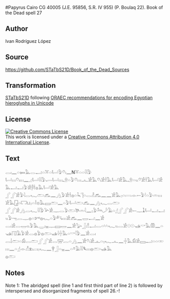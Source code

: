 #Papyrus Cairo CG 40005 (J.E. 95856, S.R. IV 955) (P. Boulaq 22). Book of the Dead spell 27

## Author 

Ivan Rodríguez López

## Source 

https://github.com/STaTbS21D/Book_of_the_Dead_Sources

## Transformation 

[STaTbS21D](https://statbs21d.github.io/) following [ORAEC recommendations for encoding Egyptian hieroglyphs in Unicode](https://github.com/oraec/recommendations-encoding-hieroglyphs)

## License 

<a rel="license" href="http://creativecommons.org/licenses/by/4.0/"><img alt="Creative Commons License" style="border-width:0" src="https://i.creativecommons.org/l/by/4.0/88x31.png" /></a><br />This work is licensed under a <a rel="license" href="http://creativecommons.org/licenses/by/4.0/">Creative Commons Attribution 4.0 International License</a>.

## Text 

<hiero><rubrum>𓂋𓏤𓈖𓏏𓍃𓅓𓂋𓂝𓏏𓎁𓏏𓂡𓅱𓄣𓏤𓈖</rubrum>N𓎁𓏏𓏏𓇋𓇋𓅱<br>
𓂡𓏥𓄣𓏤𓏥𓈖𓈎𓂡𓇋𓇋𓅱𓂷𓂡𓏥𓄂𓏏𓅱𓄣𓏥𓂜𓀀𓅓𓄣𓏤𓀀𓌂𓅓𓂡𓀀𓅓𓄂𓏏𓏭𓄣𓀀𓌂𓅓𓂡𓀀𓅓𓂝𓂝𓅱𓀀𓋴𓌂𓐍𓅓𓂡𓀀𓅓<br>
𓂾𓂾𓀀𓅱𓇋𓂋𓆑𓂧𓃹𓈖𓂻𓅱𓀀𓌂𓐍𓏏𓆗𓊹𓏏𓂋𓁐𓃹𓈖𓈖𓀀𓅓𓊪𓏏𓇯𓁹𓍿𓅱𓎗𓏏𓅱𓏛𓏥𓀀𓅓𓉗𓏏𓉐𓂓𓊪𓏏𓎛𓊖𓅓𓈙𓂧𓈖𓏏𓅱𓂡𓂧𓃹𓈖𓂻𓆑𓂋𓂧<br>
𓂾𓂾𓀀𓂻𓂋𓆑𓇋𓇋𓅱𓅪𓀀𓊃𓂋𓅱𓂧𓌗𓏛𓇋𓈖𓊪𓅱𓃢𓌳𓄿𓏏𓊨𓂾𓂾𓀀𓍿𓊃𓍞𓂡𓂝𓂝𓏭𓅱𓁸𓂋𓊃𓐍𓏏𓀒𓐍𓆑𓏏𓅱𓀐𓏥𓀀𓃹𓈖𓉿𓂝𓈖𓀀<br>
𓂋𓏤𓀀𓂋𓉿𓏭𓅱𓅓𓇾𓏤𓈇𓊃𓈙𓉿𓈖𓀀𓅬𓃀𓀭𓂝𓂋𓏏𓄼𓄼𓆑𓏭𓂋𓀀𓇳𓇳𓊛𓎡𓅓𓏃𓈖𓏏𓊛𓉔𓄿𓅱𓀀𓂋𓐍𓅱𓐍𓂧𓊛𓇋𓏶𓅓𓏏𓎡𓇋𓅱𓈖𓀀𓂋𓏤<br>
𓂋𓌃𓂧𓏏𓀁𓂋𓂧𓂾𓂾𓀀𓂋𓈝𓐛𓏏𓂻𓈖𓀀𓄣𓏤𓀀𓊵𓏏𓊪𓆑𓂜𓈖𓏶𓅓𓀁𓀀𓈙𓂝𓏏𓏏𓏒𓏥𓈖𓏏𓊨𓁹𓀭𓁷𓏤𓐞𓏤𓊪𓆑𓈖𓋁𓃀𓏏𓈇𓈖𓏏𓎼𓄿𓇋𓇋𓆰𓏥𓐍𓂧𓊛𓅓<br>
𓐍𓂧<br></hiero>

## Notes 

Note  1: The abridged spell (line 1 and first third part of line 2) is followed by interspersed and disorganized fragments of spell 26.-!